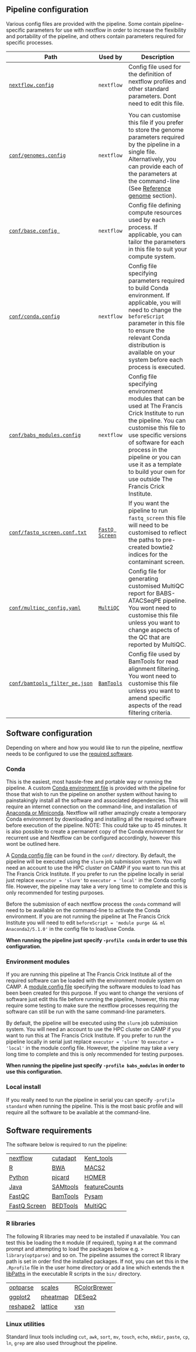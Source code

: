 
## Pipeline configuration

Various config files are provided with the pipeline. Some contain pipeline-specific parameters for use with nextflow in order to increase the flexibility and portability of the pipeline, and others contain parameters required for specific processes.

| Path                                                                                                                   | Used by       | Description                                                                                                                                                                                                                                                                                                                                                             |
| -------------------------------------------------------------------------------------------------------------------------|------------------------------------------------------------------------------------------------------------------------|--------------------------------------------------------------------------------------------------------------------------------------------------------------------------------------------------------------------------------------------------------------|
| [`nextflow.config`](https://github.com/crickbabs/BABS-ATACSeqPE/blob/master/nextflow.config)                           | `nextflow`                                                                                                             | Config file used for the definition of nextflow profiles and other standard parameters. Dont need to edit this file.                                                                                                                                           |
|                                                                                                                        |                                                                                                                        |                                                                                                                                                                                                                                                                |
| [`conf/genomes.config`](https://github.com/crickbabs/BABS-ATACSeqPE/blob/master/conf/genomes.config)                   | `nextflow`                                                                                                             | You can customise this file if you prefer to store the genome parameters required by the pipeline in a single file. Alternatively, you can provide each of the parameters at the command-line (See [Reference genome](https://github.com/crickbabs/BABS-ATACSeqPE/blob/master/docs/genome.md) section). |
| [`conf/base.config `](https://github.com/crickbabs/BABS-ATACSeqPE/blob/master/conf/base.config)                        | `nextflow`                                                                                                             | Config file defining compute resources used by each process. If applicable, you can tailor the parameters in this file to suit your compute system.                                                                                                            |
| [`conf/conda.config`](https://github.com/crickbabs/BABS-ATACSeqPE/blob/master/conf/conda.config)                       | `nextflow`                                                                                                             | Config file specifying parameters required to build Conda environment. If applicable, you will need to change the `beforeScript` parameter in this file to ensure the relevant Conda distribution is available on your system before each process is executed. |
| [`conf/babs_modules.config`](https://github.com/crickbabs/BABS-ATACSeqPE/blob/master/conf/babs_modules.config)         | `nextflow`                                                                                                             | Config file specifying environment modules that can be used at The Francis Crick Institute to run the pipeline. You can customise this file to use specific versions of software for each process in the pipeline or you can use it as a template to build your own for use outside The Francis Crick Institute.                                          |
| [`conf/fastq_screen.conf.txt`](https://github.com/crickbabs/BABS-ATACSeqPE/blob/master/conf/fastq_screen.conf.txt)     | [`FastQ Screen`](https://www.bioinformatics.babraham.ac.uk/projects/fastq_screen/_build/html/index.html#configuration) | If you want the pipeline to run `fastq_screen` this file will need to be customised to reflect the paths to pre-created bowtie2 indices for the contaminant screen.                                                                                            |
| [`conf/multiqc_config.yaml`](https://github.com/crickbabs/BABS-ATACSeqPE/blob/master/conf/multiqc_config.yaml)         | [`MultiQC`](http://multiqc.info/docs/#configuring-multiqc)                                                             | Config file for generating customised MultiQC report for BABS-ATACSeqPE pipeline. You wont need to customise this file unless you want to change aspects of the QC that are reported by MultiQC.                                                               |
| [`conf/bamtools_filter_pe.json`](https://github.com/crickbabs/BABS-ATACSeqPE/blob/master/conf/bamtools_filter_pe.json) | [`BamTools`](https://insidedna.me/tool_page_assets/pdf_manual/bamtools.pdf)                                            | Config file used by BamTools for read alignment filtering. You wont need to customise this file unless you want to amend specific aspects of the read filtering criteria.                                                                                      |

## Software configuration

Depending on where and how you would like to run the pipeline, nextflow needs to be configured to use the [required software](https://github.com/crickbabs/BABS-ATACSeqPE/blob/master/docs/config.md#software-requirements).

### Conda

This is the easiest, most hassle-free and portable way or running the pipeline. A custom [Conda environment file](https://github.com/crickbabs/BABS-ATACSeqPE/blob/master/environment.yaml) is provided with the pipeline for those that wish to run the pipeline on another system without having to painstakingly install all the software and associated dependencies. This will require an internet connection on the command-line, and installation of [Anaconda or Miniconda](https://conda.io/docs/user-guide/install/index.html). Nextflow will rather amazingly create a temporary Conda environment by downloading and installing all the required software before execution of the pipeline. NOTE: This could take up to 45 minutes. It is also possible to create a permanent copy of the Conda environment for recurrent use and Nextflow can be configured accordingly, however this wont be outlined here.

A [Conda config file](https://github.com/crickbabs/BABS-ATACSeqPE/blob/master/conf/conda.config) can be found in the `conf/` directory. By default, the pipeline will be executed using the `slurm` job submission system. You will need an account to use the HPC cluster on CAMP if you want to run this at The Francis Crick Institute. If you prefer to run the pipeline locally in serial just replace `executor = 'slurm'` to `executor = 'local'` in the Conda config file. However, the pipeline may take a very long time to complete and this is only recommended for testing purposes.  

Before the submission of each nextflow process the `conda` command will need to be available on the command-line to activate the Conda environment. If you are not running the pipeline at The Francis Crick Institute you will need to edit `beforeScript = 'module purge && ml Anaconda2/5.1.0'` in the config file to load/use Conda.

**When running the pipeline just specify `-profile conda` in order to use this configuration.**

### Environment modules

If you are running this pipeline at The Francis Crick Institute all of the required software can be loaded with the environment module system on CAMP. A [module config file](https://github.com/crickbabs/BABS-ATACSeqPE/blob/master/conf/babs_modules.config) specifying the software modules to load has been been created for this purpose. If you want to change the versions of software just edit this file before running the pipeline, however, this may require some testing to make sure the nextflow processes requiring the software can still be run with the same command-line parameters.  

By default, the pipeline will be executed using the `slurm` job submission system. You will need an account to use the HPC cluster on CAMP if you want to run this at The Francis Crick Institute. If you prefer to run the pipeline locally in serial just replace `executor = 'slurm'` to `executor = 'local'` in the module config file. However, the pipeline may take a very long time to complete and this is only recommended for testing purposes.

**When running the pipeline just specify **`-profile babs_modules`** in order to use this configuration.**

### Local install

If you really need to run the pipeline in serial you can specify `-profile standard` when running the pipeline. This is the most basic profile and will require all the software to be available at the command-line.

## Software requirements

The software below is required to run the pipeline:

|                                                                                  |                                                                       |                                                                  |
|----------------------------------------------------------------------------------|-----------------------------------------------------------------------|------------------------------------------------------------------|
| [nextflow](https://www.nextflow.io/)                                             | [cutadapt](http://cutadapt.readthedocs.io/en/stable/guide.html)       | [Kent_tools](http://hgdownload.soe.ucsc.edu/admin/exe/)          |
| [R](https://www.r-project.org/)                                                  | [BWA](https://sourceforge.net/projects/bio-bwa/files/)                | [MACS2](https://github.com/taoliu/MACS)                          |
| [Python](https://www.python.org/downloads/)                                      | [picard](https://broadinstitute.github.io/picard/)                    | [HOMER](http://homer.ucsd.edu/homer/download.html)               |
| [Java](https://java.com/en/download/)                                            | [SAMtools](https://sourceforge.net/projects/samtools/files/samtools/) | [featureCounts](http://bioinf.wehi.edu.au/featureCounts/)        |
| [FastQC](https://www.bioinformatics.babraham.ac.uk/projects/fastqc/)             | [BamTools](https://github.com/pezmaster31/bamtools)                   | [Pysam](http://pysam.readthedocs.io/en/latest/installation.html) |
| [FastQ Screen](https://www.bioinformatics.babraham.ac.uk/projects/fastq_screen/) | [BEDTools](https://github.com/arq5x/bedtools2/)                       | [MultiQC](http://multiqc.info/)                                  |

### R libraries

The following R libraries may need to be installed if unavailable. You can test this be loading the `R` module (if required), typing `R` at the command prompt and attempting to load the packages below e.g. `> library(optparse)` and so on. The pipeline assumes the correct R library path is set in order find the installed packages. If not, you can set this in the `.Rprofile` file in the user home directory or add a line which extends the `R` [libPaths](https://stat.ethz.ch/R-manual/R-devel/library/base/html/libPaths.html) in the executable R scripts in the `bin/` directory.

|                                                                         |                                                                         |                                                                                 |
|-------------------------------------------------------------------------|-------------------------------------------------------------------------|---------------------------------------------------------------------------------|
| [optparse](https://cran.r-project.org/web/packages/optparse/index.html) | [scales](https://cran.r-project.org/web/packages/scales/index.html)     | [RColorBrewer](https://cran.r-project.org/web/packages/RColorBrewer/index.html) |
| [ggplot2](https://ggplot2.tidyverse.org/)                               | [pheatmap](https://cran.r-project.org/web/packages/pheatmap/index.html) | [DESeq2](https://bioconductor.org/packages/release/bioc/html/DESeq2.html)       |
| [reshape2](https://cran.r-project.org/web/packages/reshape2/index.html) | [lattice](https://cran.r-project.org/web/packages/lattice/index.html)   | [vsn](https://bioconductor.org/packages/release/bioc/html/vsn.html)             |

### Linux utilities

Standard linux tools including `cut`, `awk`, `sort`, `mv`, `touch`, `echo`, `mkdir`, `paste`, `cp`, `ln`, `grep` are also used throughout the pipeline.

<!---
Add information on how to customise each of these files to get pipeline running see NGI-RNASeq
-->
